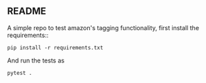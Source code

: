 README
------

A simple repo to test amazon's tagging functionality, first
install the requirements::

```
pip install -r requirements.txt
```

And run the tests as 

```
pytest . 
```
